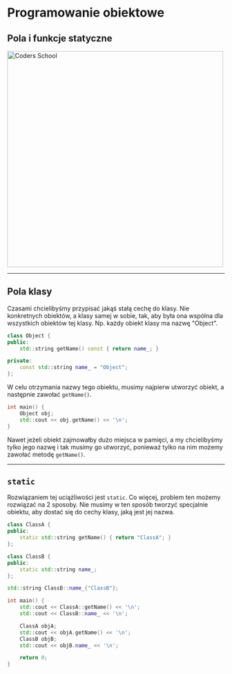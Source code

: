 <!-- .slide: data-background="#111111" -->

# Programowanie obiektowe

## Pola i funkcje statyczne

<a href="https://coders.school">
    <img width="500" src="../coders_school_logo.png" alt="Coders School" class="plain">
</a>

___
<!-- .slide: style="font-size: 0.85em" -->

## Pola klasy

Czasami chcielibyśmy przypisać jakąś stałą cechę do klasy.
Nie konkretnych obiektów, a klasy samej w sobie, tak, aby była ona wspólna dla wszystkich obiektów tej klasy.
Np. każdy obiekt klasy ma nazwę "Object".
<!-- .element: class="fragment fade-in" -->

```cpp
class Object {
public:
    std::string getName() const { return name_; }

private:
    const std::string name_ = "Object";
};
```
<!-- .element: class="fragment fade-in" -->

W celu otrzymania nazwy tego obiektu, musimy najpierw utworzyć obiekt, a następnie zawołać `getName()`.
<!-- .element: class="fragment fade-in" -->

```cpp
int main() {
    Object obj;
    std::cout << obj.getName() << '\n';
}
```
<!-- .element: class="fragment fade-in" -->

Nawet jeżeli obiekt zajmowałby dużo miejsca w pamięci, a my chcielibyśmy tylko jego nazwę i tak musimy go utworzyć, ponieważ tylko na nim możemy zawołać metodę `getName()`.
<!-- .element: class="fragment fade-in" -->

___
<!-- .slide: style="font-size: 0.8em" -->

## `static`

Rozwiązaniem tej uciążliwości jest `static`. Co więcej, problem ten możemy rozwiązać na 2 sposoby. Nie musimy w ten sposób tworzyć specjalnie obiektu, aby dostać się do cechy klasy, jaką jest jej nazwa.

```cpp
class ClassA {
public:
    static std::string getName() { return "ClassA"; }
};

class ClassB {
public:
    static std::string name_;
};

std::string ClassB::name_{"ClassB"};

int main() {
    std::cout << ClassA::getName() << '\n';
    std::cout << ClassB::name_ << '\n';

    ClassA objA;
    std::cout << objA.getName() << '\n';
    ClassB objB;
    std::cout << objB.name_ << '\n';

    return 0;
}
```
<!-- .element: class="fragment fade-in" -->

<!-- TODO: Brakuje tu motywacji na jakimś konkretnym przykładzie -->

